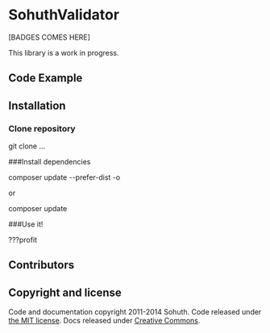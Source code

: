 # SohuthValidator

[BADGES COMES HERE]

This library is a work in progress.

## Code Example


## Installation

### Clone repository

git clone ...

###Install dependencies

composer update --prefer-dist -o

or

composer update

###Use it!

???profit

## Contributors


## Copyright and license

Code and documentation copyright 2011-2014 Sohuth. Code released under [the MIT license](LICENSE). Docs released under [Creative Commons](docs/LICENSE).